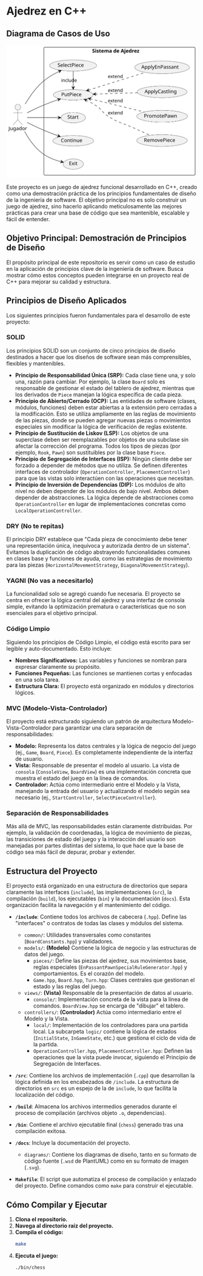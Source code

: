 # Ajedrez en C++

## Diagrama de Casos de Uso

![Diagrama de Casos de Uso](docs/diagrams/out/docs/diagrams/src/usecase/caseuse.svg)

Este proyecto es un juego de ajedrez funcional desarrollado en C++, creado como una demostración práctica de los principios fundamentales de diseño de la ingeniería de software. El objetivo principal no es solo construir un juego de ajedrez, sino hacerlo aplicando meticulosamente las mejores prácticas para crear una base de código que sea mantenible, escalable y fácil de entender.

## Objetivo Principal: Demostración de Principios de Diseño

El propósito principal de este repositorio es servir como un caso de estudio en la aplicación de principios clave de la ingeniería de software. Busca mostrar cómo estos conceptos pueden integrarse en un proyecto real de C++ para mejorar su calidad y estructura.

## Principios de Diseño Aplicados

Los siguientes principios fueron fundamentales para el desarrollo de este proyecto:

### SOLID
Los principios SOLID son un conjunto de cinco principios de diseño destinados a hacer que los diseños de software sean más comprensibles, flexibles y mantenibles.

*   **Principio de Responsabilidad Única (SRP):** Cada clase tiene una, y solo una, razón para cambiar. Por ejemplo, la clase `Board` solo es responsable de gestionar el estado del tablero de ajedrez, mientras que los derivados de `Piece` manejan la lógica específica de cada pieza.
*   **Principio de Abierto/Cerrado (OCP):** Las entidades de software (clases, módulos, funciones) deben estar abiertas a la extensión pero cerradas a la modificación. Esto se utiliza ampliamente en las reglas de movimiento de las piezas, donde se pueden agregar nuevas piezas o movimientos especiales sin modificar la lógica de verificación de reglas existente.
*   **Principio de Sustitución de Liskov (LSP):** Los objetos de una superclase deben ser reemplazables por objetos de una subclase sin afectar la corrección del programa. Todos los tipos de piezas (por ejemplo, `Rook`, `Pawn`) son sustituibles por la clase base `Piece`.
*   **Principio de Segregación de Interfaces (ISP):** Ningún cliente debe ser forzado a depender de métodos que no utiliza. Se definen diferentes interfaces de controlador (`OperationController`, `PlacementController`) para que las vistas solo interactúen con las operaciones que necesitan.
*   **Principio de Inversión de Dependencias (DIP):** Los módulos de alto nivel no deben depender de los módulos de bajo nivel. Ambos deben depender de abstracciones. La lógica depende de abstracciones como `OperationController` en lugar de implementaciones concretas como `LocalOperationController`.

### DRY (No te repitas)
El principio DRY establece que "Cada pieza de conocimiento debe tener una representación única, inequívoca y autorizada dentro de un sistema". Evitamos la duplicación de código abstrayendo funcionalidades comunes en clases base y funciones de ayuda, como las estrategias de movimiento para las piezas (`HorizontalMovementStrategy`, `DiagonalMovementStrategy`).

### YAGNI (No vas a necesitarlo)
La funcionalidad solo se agregó cuando fue necesaria. El proyecto se centra en ofrecer la lógica central del ajedrez y una interfaz de consola simple, evitando la optimización prematura o características que no son esenciales para el objetivo principal.

### Código Limpio
Siguiendo los principios de Código Limpio, el código está escrito para ser legible y auto-documentado. Esto incluye:
*   **Nombres Significativos:** Las variables y funciones se nombran para expresar claramente su propósito.
*   **Funciones Pequeñas:** Las funciones se mantienen cortas y enfocadas en una sola tarea.
*   **Estructura Clara:** El proyecto está organizado en módulos y directorios lógicos.

### MVC (Modelo-Vista-Controlador)
El proyecto está estructurado siguiendo un patrón de arquitectura Modelo-Vista-Controlador para garantizar una clara separación de responsabilidades:
*   **Modelo:** Representa los datos centrales y la lógica de negocio del juego (ej., `Game`, `Board`, `Piece`). Es completamente independiente de la interfaz de usuario.
*   **Vista:** Responsable de presentar el modelo al usuario. La vista de `consola` (`ConsoleView`, `BoardView`) es una implementación concreta que muestra el estado del juego en la línea de comandos.
*   **Controlador:** Actúa como intermediario entre el Modelo y la Vista, manejando la entrada del usuario y actualizando el modelo según sea necesario (ej., `StartController`, `SelectPieceController`).

### Separación de Responsabilidades
Más allá de MVC, las responsabilidades están claramente distribuidas. Por ejemplo, la validación de coordenadas, la lógica de movimiento de piezas, las transiciones de estado del juego y la interacción del usuario son manejadas por partes distintas del sistema, lo que hace que la base de código sea más fácil de depurar, probar y extender.

## Estructura del Proyecto

El proyecto está organizado en una estructura de directorios que separa claramente las interfaces (`include`), las implementaciones (`src`), la compilación (`build`), los ejecutables (`bin`) y la documentación (`docs`). Esta organización facilita la navegación y el mantenimiento del código.

- **`/include`**: Contiene todos los archivos de cabecera (`.hpp`). Define las "interfaces" o contratos de todas las clases y módulos del sistema.
    - `common/`: Utilidades transversales como constantes (`BoardConstants.hpp`) y validadores.
    - `models/`: **(Modelo)** Contiene la lógica de negocio y las estructuras de datos del juego.
        - `pieces/`: Define las piezas del ajedrez, sus movimientos base, reglas especiales (`EnPassantPawnSpecialRuleGenerator.hpp`) y comportamientos. Es el corazón del modelo.
        - `Game.hpp`, `Board.hpp`, `Turn.hpp`: Clases centrales que gestionan el estado y las reglas del juego.
    - `views/`: **(Vista)** Responsable de la presentación de datos al usuario.
        - `console/`: Implementación concreta de la vista para la línea de comandos. `BoardView.hpp` se encarga de "dibujar" el tablero.
    - `controllers/`: **(Controlador)** Actúa como intermediario entre el Modelo y la Vista.
        - `local/`: Implementación de los controladores para una partida local. La subcarpeta `logic/` contiene la lógica de estados (`InitialState`, `InGameState`, etc.) que gestiona el ciclo de vida de la partida.
        - `OperationController.hpp`, `PlacementController.hpp`: Definen las operaciones que la vista puede invocar, siguiendo el Principio de Segregación de Interfaces.

- **`/src`**: Contiene los archivos de implementación (`.cpp`) que desarrollan la lógica definida en los encabezados de `/include`. La estructura de directorios en `src` es un espejo de la de `include`, lo que facilita la localización del código.

- **`/build`**: Almacena los archivos intermedios generados durante el proceso de compilación (archivos objeto `.o`, dependencias).

- **`/bin`**: Contiene el archivo ejecutable final (`chess`) generado tras una compilación exitosa.

- **`/docs`**: Incluye la documentación del proyecto.
    - `diagrams/`: Contiene los diagramas de diseño, tanto en su formato de código fuente (`.wsd` de PlantUML) como en su formato de imagen (`.svg`).

- **`Makefile`**: El script que automatiza el proceso de compilación y enlazado del proyecto. Define comandos como `make` para construir el ejecutable.

## Cómo Compilar y Ejecutar

1.  **Clona el repositorio.**
2.  **Navega al directorio raíz del proyecto.**
3.  **Compila el código:**
    ```sh
    make
    ```
4.  **Ejecuta el juego:**
    ```sh
    ./bin/chess
    ```